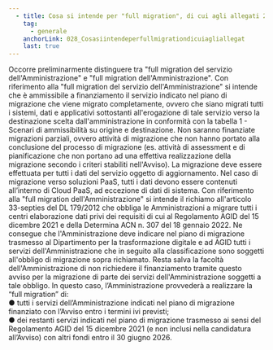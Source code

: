 ```yaml
---
  - title: Cosa si intende per "full migration", di cui agli allegati 2.1, 2.2, 2.3, 2.4, 2.5 e 2.6?
    tag:
      - generale
    anchorLink: 028_Cosasiintendeperfullmigrationdicuiagliallegat
    last: true
---
```


Occorre preliminarmente distinguere tra "full migration del servizio dell'Amministrazione" e "full migration dell'Amministrazione". Con riferimento alla "full migration del servizio dell'Amministrazione" si intende che è ammissibile a finanziamento il servizio indicato nel piano di migrazione che viene migrato completamente, ovvero che siano migrati tutti i sistemi, dati e applicativi sottostanti all'erogazione di tale servizio  verso la destinazione scelta dall'amministrazione in conformità con la tabella 1 - Scenari di ammissibilità su origine e destinazione. Non saranno finanziate migrazioni parziali, ovvero attività di migrazione che non hanno portato alla conclusione del processo di migrazione (es. attività di assessment e di pianificazione che non portano ad una effettiva realizzazione della migrazione secondo i criteri stabiliti nell'Avviso). La migrazione deve essere effettuata per tutti i dati del servizio oggetto di aggiornamento. Nel caso di migrazione verso soluzioni PaaS, tutti i dati devono essere contenuti all’interno di Cloud PaaS, ad eccezione di dati di sistema. Con riferimento alla "full migration dell'Amministrazione" si intende il richiamo all'articolo 33-septies del DL 179/2012 che obbliga le Amministrazioni a migrare tutti i centri elaborazione dati privi dei requisiti di cui al Regolamento AGID del 15 dicembre 2021 e della Determina ACN n. 307 del 18 gennaio 2022. Ne consegue che l'Amministrazione deve indicare nel piano di migrazione trasmesso al Dipartimento per la trasformazione digitale e ad AGID tutti i servizi dell'Amministrazione che in seguito alla classificazione sono soggetti all'obbligo di migrazione sopra richiamato. Resta salva la facoltà dell'Amministrazione di non richiedere il finanziamento tramite questo avviso per la migrazione di parte dei servizi dell'Amministrazione soggetti a tale obbligo. In questo caso, l’Amministrazione provvederà a realizzare la “full migration” di: <br>● tutti i servizi dell’Amministrazione indicati nel piano di migrazione finanziato con l’Avviso entro i termini ivi previsti; <br>● dei restanti servizi indicati nel piano di migrazione trasmesso ai sensi del Regolamento AGID del 15 dicembre 2021 (e non inclusi nella candidatura all’Avviso) con altri fondi entro il 30 giugno 2026. 
